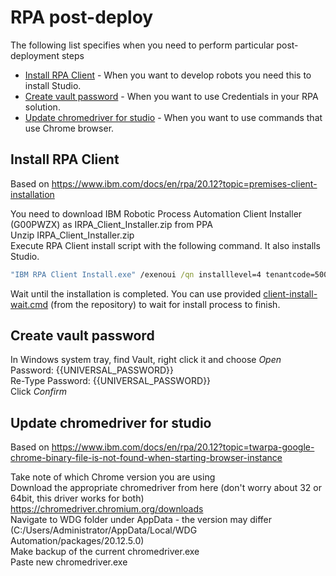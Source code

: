 # RPA post-deploy

The following list specifies when you need to perform particular post-deployment steps
- [Install RPA Client](#install-rpa-client) - When you want to develop robots you need this to install Studio.
- [Create vault password](#create-vault-password) - When you want to use Credentials in your RPA solution.
- [Update chromedriver for studio](#update-chromedriver-for-studio) - When you want to use commands that use Chrome browser.

## Install RPA Client

Based on https://www.ibm.com/docs/en/rpa/20.12?topic=premises-client-installation

You need to download IBM Robotic Process Automation Client Installer (G00PWZX) as IRPA_Client_Installer.zip from PPA  
Unzip IRPA_Client_Installer.zip  
Execute RPA Client install script with the following command. It also installs Studio.  
```cmd
"IBM RPA Client Install.exe" /exenoui /qn installlevel=4 tenantcode=5000 licenseapiaddress=https://rpa-apiserver-{{CP4BA_PROJECT_NAME}}.{{OCP_APPS_ENDPOINT}}/
```
Wait until the installation is completed. You can use provided [client-install-wait.cmd](https://github.com/apollo-business-automation/ibm-cp4ba-enterprise-deployment/blob/main/scripts/rpa/client-install-wait.cmd) (from the repository) to wait for install process to finish.  

## Create vault password

In Windows system tray, find Vault, right click it and choose *Open*  
Password: {{UNIVERSAL_PASSWORD}}  
Re-Type Password: {{UNIVERSAL_PASSWORD}}  
Click *Confirm*

## Update chromedriver for studio

Based on https://www.ibm.com/docs/en/rpa/20.12?topic=twarpa-google-chrome-binary-file-is-not-found-when-starting-browser-instance

Take note of which Chrome version you are using  
Download the appropriate chromedriver from here (don't worry about 32 or 64bit, this driver works for both) https://chromedriver.chromium.org/downloads  
Navigate to WDG folder under AppData - the version may differ (C:/Users/Administrator/AppData/Local/WDG Automation/packages/20.12.5.0)  
Make backup of the current chromedriver.exe  
Paste new chromedriver.exe  
